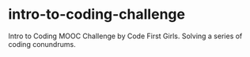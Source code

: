 # intro-to-coding-challenge
Intro to Coding MOOC Challenge by Code First Girls. Solving a series of coding conundrums.

